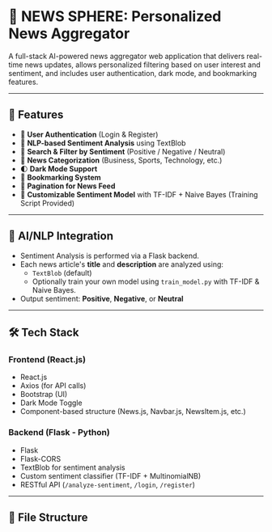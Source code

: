 # 📰 NEWS SPHERE: Personalized News Aggregator

A full-stack AI-powered news aggregator web application that delivers real-time news updates, allows personalized filtering based on user interest and sentiment, and includes user authentication, dark mode, and bookmarking features.

---

## 🚀 Features

- 🔐 **User Authentication** (Login & Register)
- 🧠 **NLP-based Sentiment Analysis** using TextBlob
- 🔎 **Search & Filter by Sentiment** (Positive / Negative / Neutral)
- 📂 **News Categorization** (Business, Sports, Technology, etc.)
- 🌓 **Dark Mode Support**
- 📌 **Bookmarking System**
- 🔁 **Pagination for News Feed**
- 🧠 **Customizable Sentiment Model** with TF-IDF + Naive Bayes (Training Script Provided)

---

## 🧠 AI/NLP Integration

- Sentiment Analysis is performed via a Flask backend.
- Each news article's **title** and **description** are analyzed using:
  - `TextBlob` (default)
  - Optionally train your own model using `train_model.py` with TF-IDF & Naive Bayes.
- Output sentiment: **Positive**, **Negative**, or **Neutral**

---

## 🛠️ Tech Stack

### Frontend (React.js)
- React.js
- Axios (for API calls)
- Bootstrap (UI)
- Dark Mode Toggle
- Component-based structure (News.js, Navbar.js, NewsItem.js, etc.)

### Backend (Flask - Python)
- Flask
- Flask-CORS
- TextBlob for sentiment analysis
- Custom sentiment classifier (TF-IDF + MultinomialNB)
- RESTful API (`/analyze-sentiment`, `/login`, `/register`)

---

## 🧾 File Structure

